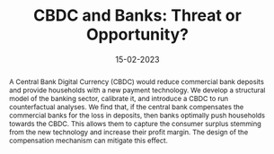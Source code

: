 ---
order: 1
title: "CBDC and Banks: Threat or Opportunity?"
date: 15-02-2023
presenter:
  name: "Martina Fraschini"
  url: "https://www.martinafraschini.com/"
  affiliation: "University of Luxembourg and Bank of England"
  image: "/assets/images/martina.JPG" 
abstract: |
 A Central Bank Digital Currency (CBDC) would reduce commercial bank deposits and provide households with a new payment technology. We develop a structural model of the banking sector, calibrate it, and introduce a CBDC to run counterfactual analyses. We find that, if the central bank compensates the commercial banks for the loss in deposits, then banks optimally push households towards the CBDC. This allows them to capture the consumer surplus stemming from the new technology and increase their profit margin. The design of the compensation mechanism can mitigate this effect.
---